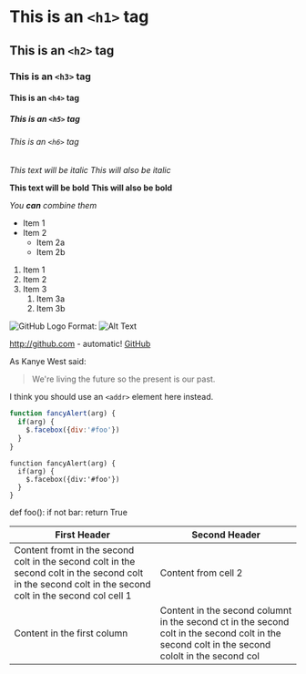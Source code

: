 # This is an `<h1>` tag
## This is an `<h2>` tag
### This is an `<h3>` tag
#### This is an `<h4>` tag
##### This is an `<h5>` tag
###### This is an `<h6>` tag

*This text will be italic*
_This will also be italic_

**This text will be bold**
__This will also be bold__

_You **can** combine them_

* Item 1
* Item 2
  * Item 2a
  * Item 2b

1. Item 1
1. Item 2
1. Item 3
   1. Item 3a
   1. Item 3b

![GitHub Logo](/images/logo.png)
Format: ![Alt Text](url)

http://github.com - automatic!
[GitHub](http://github.com)

As Kanye West said:

> We're living the future so
> the present is our past.

I think you should use an
`<addr>` element here instead.

```javascript
function fancyAlert(arg) {
  if(arg) {
    $.facebox({div:'#foo'})
  }
}
```

	function fancyAlert(arg) {
      if(arg) {
        $.facebox({div:'#foo'})
      }
    }


def foo():
    if not bar:
        return True

First Header | Second Header
------------ | -------------
Content fromt in the second colt in the second colt in the second colt in the second colt in the second colt in the second colt in the second col cell 1 | Content from cell 2
Content in the first column | Content in the second columnt in the second ct in the second colt in the second colt in the second colt in the second cololt in the second col


